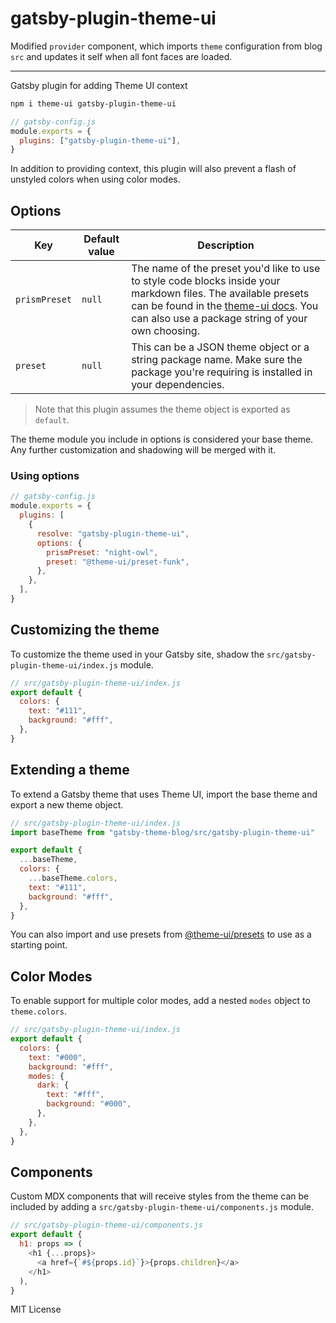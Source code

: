 # gatsby-plugin-theme-ui

Modified `provider` component, which imports `theme` configuration from blog
`src` and updates it self when all font faces are loaded.

---

Gatsby plugin for adding Theme UI context

```sh
npm i theme-ui gatsby-plugin-theme-ui
```

```js
// gatsby-config.js
module.exports = {
  plugins: ["gatsby-plugin-theme-ui"],
}
```

In addition to providing context, this plugin will also
prevent a flash of unstyled colors when using color modes.

## Options

| Key           | Default value | Description                                                                                                                                                                                                                                        |
| ------------- | ------------- | -------------------------------------------------------------------------------------------------------------------------------------------------------------------------------------------------------------------------------------------------- |
| `prismPreset` | `null`        | The name of the preset you'd like to use to style code blocks inside your markdown files. The available presets can be found in the [theme-ui docs](https://theme-ui.com/packages/prism/). You can also use a package string of your own choosing. |
| `preset`      | `null`        | This can be a JSON theme object or a string package name. Make sure the package you're requiring is installed in your dependencies.                                                                                                                |

> Note that this plugin assumes the theme object is exported as `default`.

The theme module you include in options is considered your base theme. Any further customization and shadowing will be merged with it.

### Using options

```js
// gatsby-config.js
module.exports = {
  plugins: [
    {
      resolve: "gatsby-plugin-theme-ui",
      options: {
        prismPreset: "night-owl",
        preset: "@theme-ui/preset-funk",
      },
    },
  ],
}
```

## Customizing the theme

To customize the theme used in your Gatsby site,
shadow the `src/gatsby-plugin-theme-ui/index.js` module.

```js
// src/gatsby-plugin-theme-ui/index.js
export default {
  colors: {
    text: "#111",
    background: "#fff",
  },
}
```

## Extending a theme

To extend a Gatsby theme that uses Theme UI, import the base theme and export a new theme object.

```js
// src/gatsby-plugin-theme-ui/index.js
import baseTheme from "gatsby-theme-blog/src/gatsby-plugin-theme-ui"

export default {
  ...baseTheme,
  colors: {
    ...baseTheme.colors,
    text: "#111",
    background: "#fff",
  },
}
```

You can also import and use presets from [@theme-ui/presets](https://theme-ui.com/packages/presets) to use as a starting point.

## Color Modes

To enable support for multiple color modes, add a nested `modes` object to `theme.colors`.

```js
// src/gatsby-plugin-theme-ui/index.js
export default {
  colors: {
    text: "#000",
    background: "#fff",
    modes: {
      dark: {
        text: "#fff",
        background: "#000",
      },
    },
  },
}
```

## Components

Custom MDX components that will receive styles from the theme can be included by adding a `src/gatsby-plugin-theme-ui/components.js` module.

```js
// src/gatsby-plugin-theme-ui/components.js
export default {
  h1: props => (
    <h1 {...props}>
      <a href={`#${props.id}`}>{props.children}</a>
    </h1>
  ),
}
```

MIT License
